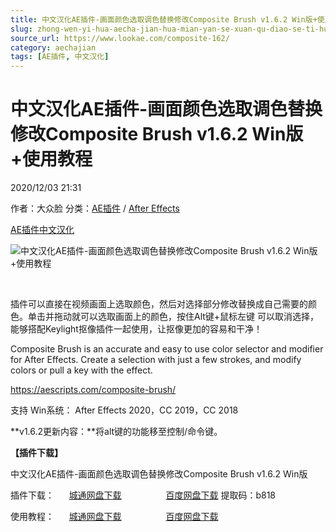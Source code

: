 ```yaml
---
title: 中文汉化AE插件-画面颜色选取调色替换修改Composite Brush v1.6.2 Win版+使用教程
slug: zhong-wen-yi-hua-aecha-jian-hua-mian-yan-se-xuan-qu-diao-se-ti-huan-xiu-gai-composite-brush-v1-6-2-winban-shi-yong-jiao-cheng
source_url: https://www.lookae.com/composite-162/
category: aechajian
tags: [AE插件, 中文汉化]
---
```

# 中文汉化AE插件-画面颜色选取调色替换修改Composite Brush v1.6.2 Win版+使用教程

2020/12/03 21:31

作者：大众脸
分类：[AE插件](https://www.lookae.com/after-effects/aechajian/) / [After Effects](https://www.lookae.com/after-effects/)

[AE插件](https://www.lookae.com/tag/ae%e6%8f%92%e4%bb%b6/)[中文汉化](https://www.lookae.com/tag/%e4%b8%ad%e6%96%87%e6%b1%89%e5%8c%96/)

![中文汉化AE插件-画面颜色选取调色替换修改Composite Brush v1.6.2 Win版+使用教程](https://www.lookae.com/wp-content/uploads/2018/11/Composite-Brush-.jpg "中文汉化AE插件-画面颜色选取调色替换修改Composite Brush v1.6.2 Win版+使用教程-LookAE.com")

[﻿﻿﻿](https://cloud.video.taobao.com//play/u/705956171/p/1/e/6/t/1/289580997424.mp4)

插件可以直接在视频画面上选取颜色，然后对选择部分修改替换成自己需要的颜色。单击并拖动就可以选取画面上的颜色，按住Alt键+鼠标左键 可以取消选择，能够搭配Keylight抠像插件一起使用，让抠像更加的容易和干净！

Composite Brush is an accurate and easy to use color selector and modifier for After Effects. Create a selection with just a few strokes, and modify colors or pull a key with the effect.

https://aescripts.com/composite-brush/

支持 Win系统： After Effects 2020，CC 2019，CC 2018

**v1.6.2更新内容：**将alt键的功能移至控制/命令键。

**【插件下载】**

中文汉化AE插件-画面颜色选取调色替换修改Composite Brush v1.6.2 Win版

插件下载：      [城通网盘下载](https://089u.com/file/680462-474545268)                  [百度网盘下载](https://pan.baidu.com/s/1SESmAKCD6o1dfUUCoxj9KQ) 提取码：b818

使用教程：      [城通网盘下载](https://lookae.ctfile.com/fs/680462-331097985)                  [百度网盘下载](https://pan.baidu.com/s/1sd0XkNw_f09V3BXC2_Sxvw)
